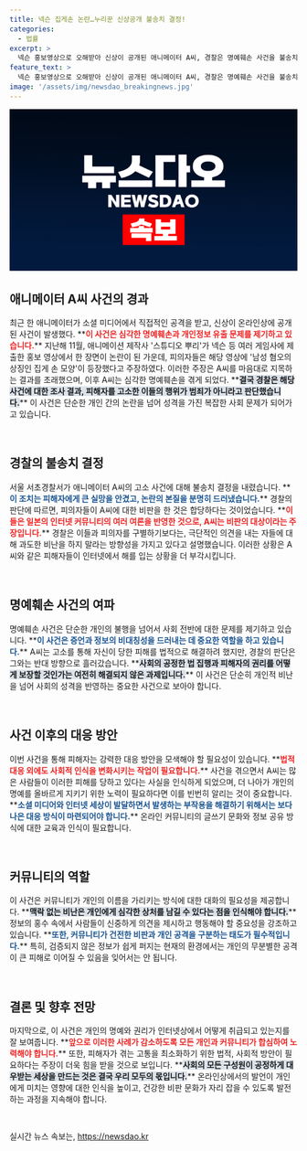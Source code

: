 ```yaml
---
title: 넥슨 집게손 논란…누리꾼 신상공개 불송치 결정!
categories:
  - 법률
excerpt: >
  넥슨 홍보영상으로 오해받아 신상이 공개된 애니메이터 A씨, 경찰은 명예훼손 사건을 불송치 결정. 비판은 허용되지만, 집게 손 논란의 진실은 여전히 논란 중! 클릭해서 사건의 전말을 확인해보세요!
feature_text: >
  넥슨 홍보영상으로 오해받아 신상이 공개된 애니메이터 A씨, 경찰은 명예훼손 사건을 불송치 결정. 비판은 허용되지만, 집게 손 논란의 진실은 여전히 논란 중! 클릭해서 사건의 전말을 확인해보세요!
image: '/assets/img/newsdao_breakingnews.jpg'
---
```


<p><img src="/assets/img/newsdao_breakingnews.jpg" alt="bookingtag 속보" /></p>

<h2 data-ke-size="size26">애니메이터 A씨 사건의 경과</h2>

<p data-ke-size="size16">최근 한 애니메이터가 소셜 미디어에서 직접적인 공격을 받고, 신상이 온라인상에 공개된 사건이 발생했다. **<b><span style="color: #ee2323;">이 사건은 심각한 명예훼손과 개인정보 유출 문제를 제기하고 있습니다.</span></b>** 지난해 11월, 애니메이션 제작사 '스튜디오 뿌리'가 넥슨 등 여러 게임사에 제출한 홍보 영상에서 한 장면이 논란이 된 가운데, 피의자들은 해당 영상에 '남성 혐오의 상징인 집게 손 모양'이 등장했다고 주장하였다. 이러한 주장은 A씨를 마음대로 지목하는 결과를 초래했으며, 이후 A씨는 심각한 명예훼손을 겪게 되었다. **<b><span style="background-color: #21538527;">결국 경찰은 해당 사건에 대한 조사 결과, 피해자를 고소한 이들의 행위가 범죄가 아니라고 판단했습니다.</span></b>** 이 사건은 단순한 개인 간의 논란을 넘어 성격을 가진 복잡한 사회 문제가 되어가고 있습니다.</p>

<p data-ke-size="size16">&nbsp;</p>

<h2 data-ke-size="size26">경찰의 불송치 결정</h2>

<p data-ke-size="size16">서울 서초경찰서가 애니메이터 A씨의 고소 사건에 대해 불송치 결정을 내렸습니다. **<b><span style="color: #1a5490;">이 조치는 피해자에게 큰 실망을 안겼고, 논란의 본질을 분명히 드러냈습니다.</span></b>** 경찰의 판단에 따르면, 피의자들이 A씨에 대한 비판을 한 것은 합당하다는 것이었습니다. **<b><span style="color: #ee2323;">이들은 일본의 인터넷 커뮤니티의 여러 여론을 반영한 것으로, A씨는 비판의 대상이라는 주장입니다.</span></b>** 경찰은 이들과 피의자를 구별하기보다는, 극단적인 의견을 내는 자들에 대해 과도한 비난을 하지 말라는 방향성을 가지고 있다고 설명했습니다. 이러한 상황은 A씨와 같은 피해자들이 인터넷에서 해를 입는 상황을 더 부각시킵니다.</p>

<p data-ke-size="size16">&nbsp;</p>

<h2 data-ke-size="size26">명예훼손 사건의 여파</h2>

<p data-ke-size="size16">명예훼손 사건은 단순한 개인의 불행을 넘어서 사회 전반에 대한 문제를 제기하고 있습니다. **<b><span style="color: #1a5490;">이 사건은 증언과 정보의 비대칭성을 드러내는 데 중요한 역할을 하고 있습니다.</span></b>** A씨는 고소를 통해 자신이 당한 피해를 법적으로 해결하려 했지만, 경찰의 판단은 그와는 반대 방향으로 흘러갔습니다. **<b><span style="background-color: #21538527;">사회의 공정한 법 집행과 피해자의 권리를 어떻게 보장할 것인가는 여전히 해결되지 않은 과제입니다.</span></b>** 이 사건은 단순히 개인적 비난을 넘어 사회의 성격을 반영하는 중요한 사건으로 보아야 합니다.</p>

<p data-ke-size="size16">&nbsp;</p>

<h2 data-ke-size="size26">사건 이후의 대응 방안</h2>

<p data-ke-size="size16">이번 사건을 통해 피해자는 강력한 대응 방안을 모색해야 할 필요성이 있습니다. **<b><span style="color: #ee2323;">법적 대응 외에도 사회적 인식을 변화시키는 작업이 필요합니다.</span></b>** 사건을 겪으면서 A씨는 많은 사람들이 이러한 피해를 당하고 있다는 사실을 인식하게 되었으며, 더 나아가 개인의 명예를 올바르게 지키기 위한 노력이 필요하다면 이를 빈번히 알리는 것이 중요합니다. **<b><span style="color: #1a5490;">소셜 미디어와 인터넷 세상이 발달하면서 발생하는 부작용을 해결하기 위해서는 보다 나은 대응 방식이 마련되어야 합니다.</span></b>** 온라인 커뮤니티의 글쓰기 문화와 정보 공유 방식에 대한 교육과 인식이 필요합니다.</p>

<p data-ke-size="size16">&nbsp;</p>

<h2 data-ke-size="size26">커뮤니티의 역할</h2>

<p data-ke-size="size16">이 사건은 커뮤니티가 개인의 이름을 가리키는 방식에 대한 대화의 필요성을 제공합니다. **<b><span style="background-color: #21538527;">맥락 없는 비난은 개인에게 심각한 상처를 남길 수 있다는 점을 인식해야 합니다.</span></b>** 정보의 홍수 속에서 사람들이 신중하게 의견을 제시하고 행동해야 할 중요성을 강조하고 있습니다. **<b><span style="color: #1a5490;">또한, 커뮤니티가 건전한 비판과 개인 공격을 구분하는 태도가 필수적입니다.</span></b>** 특히, 검증되지 않은 정보가 쉽게 퍼지는 현재의 환경에서는 개인의 무분별한 공격이 큰 피해로 이어질 수 있음을 잊어서는 안 됩니다.</p>

<p data-ke-size="size16">&nbsp;</p>

<h2 data-ke-size="size26">결론 및 향후 전망</h2>

<p data-ke-size="size16">마지막으로, 이 사건은 개인의 명예와 권리가 인터넷상에서 어떻게 취급되고 있는지를 잘 보여줍니다. **<b><span style="color: #ee2323;">앞으로 이러한 사례가 감소하도록 모든 개인과 커뮤니티가 합심하여 노력해야 합니다.</span></b>** 또한, 피해자가 겪는 고통을 최소화하기 위한 법적, 사회적 방안이 필요하다는 주장이 더욱 힘을 받을 것으로 보입니다. **<b><span style="background-color: #21538527;">사회의 모든 구성원이 공정하게 대우받는 세상을 만드는 것은 결국 우리 모두의 몫입니다.</span></b>** 온라인상에서의 발언이 개인에게 미치는 영향에 대한 인식을 높이고, 건강한 비판 문화가 자리 잡을 수 있도록 발전하는 과정을 지속해야 합니다.</p>

<p data-ke-size="size16">&nbsp;</p>
실시간 뉴스 속보는, <a href="https://newsdao.kr" rel="dofollow">https://newsdao.kr</a>


